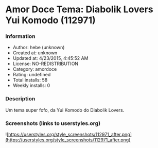 # Amor Doce Tema: Diabolik Lovers Yui Komodo (112971)

### Information
- Author: hebe (unknown)
- Created at: unknown
- Updated at: 4/23/2015, 4:45:52 AM
- License: NO-REDISTRIBUTION
- Category: amordoce
- Rating: undefined
- Total installs: 58
- Weekly installs: 0


### Description
Um tema super fofo, da Yui Komodo do Diabolik Lovers.


### Screenshots (links to userstyles.org)
![https://userstyles.org/style_screenshots/112971_after.png](https://userstyles.org/style_screenshots/112971_after.png)


